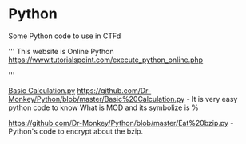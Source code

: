# Python
Some Python code to use in CTFd

'''
This website is Online Python
https://www.tutorialspoint.com/execute_python_online.php

'''

[Basic Calculation.py](/Eat%20bzip.py)
<https://github.com/Dr-Monkey/Python/blob/master/Basic%20Calculation.py> - It is very easy python code to know What is MOD and its symbolize is %

<https://github.com/Dr-Monkey/Python/blob/master/Eat%20bzip.py>  - Python's code to encrypt about the bzip.
